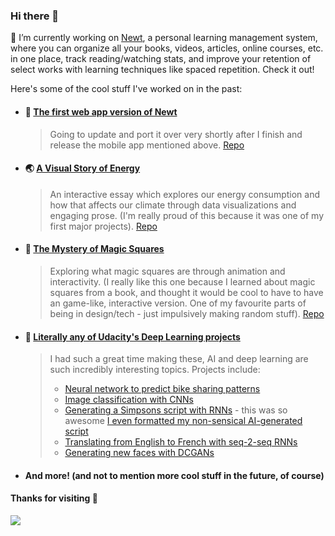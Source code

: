 ### Hi there 👋

🔭 I’m currently working on [Newt](https://www.newtlearning.com), a personal learning management system, where you can organize all your books, videos, articles, online courses, etc. in one place, track reading/watching stats, and improve your retention of select works with learning techniques like spaced repetition. Check it out!

Here's some of the cool stuff I've worked on in the past:
- #### :blue_book: [The first web app version of Newt](https://newt-organizer.herokuapp.com/)
  > Going to update and port it over very shortly after I finish and release the mobile app mentioned above. [Repo](https://github.com/newted/newt-organizer)
- #### :earth_asia: [A Visual Story of Energy](https://nehal96.github.io/energy/)
  > An interactive essay which explores our energy consumption and how that affects our climate through data visualizations and engaging prose. (I'm really proud of this because it was one of my first major projects). [Repo](https://github.com/nehal96/energy)
- #### :tophat: [The Mystery of Magic Squares](https://nehal96.github.io/magic-squares/)
  > Exploring what magic squares are through animation and interactivity. (I really like this one because I learned about magic squares from a book, and thought it would be cool to have to have an game-like, interactive version. One of my favourite parts of being in design/tech - just impulsively making random stuff). [Repo](https://github.com/nehal96/magic-squares)
- #### :robot: [Literally any of Udacity's Deep Learning projects](https://github.com/nehal96/Deep-Learning-ND-Exercises)
  > I had such a great time making these, AI and deep learning are such incredibly interesting topics. Projects include: 
  > - [Neural network to predict bike sharing patterns](https://github.com/nehal96/Bike-Sharing-Neural-Network)
  > - [Image classification with CNNs](https://github.com/nehal96/Image-Classification-CovNet)
  > - [Generating a Simpsons script with RNNs](https://github.com/nehal96/Simpsons-Script-Generation) - this was so awesome [I even formatted my non-sensical AI-generated script](https://github.com/nehal96/Simpsons-Script-Generation/blob/master/Simpson's%20Script%20-%20Queen's%20Elizabeth.pdf)
  > - [Translating from English to French with seq-2-seq RNNs](https://github.com/nehal96/Seq2Seq-Language-Translation)
  > - [Generating new faces with DCGANs](https://github.com/nehal96/Face-Generation-DCGAN)
 - #### And more! (and not to mention more cool stuff in the future, of course)

#### Thanks for visiting 👋
![](https://media.giphy.com/media/A6aHBCFqlE0Rq/giphy.gif)

<!--
**nehal96/nehal96** is a ✨ _special_ ✨ repository because its `README.md` (this file) appears on your GitHub profile.

Here are some ideas to get you started:

- 🔭 I’m currently working on ...
- 🌱 I’m currently learning ...
- 👯 I’m looking to collaborate on ...
- 🤔 I’m looking for help with ...
- 💬 Ask me about ...
- 📫 How to reach me: ...
- 😄 Pronouns: ...
- ⚡ Fun fact: ...
-->
